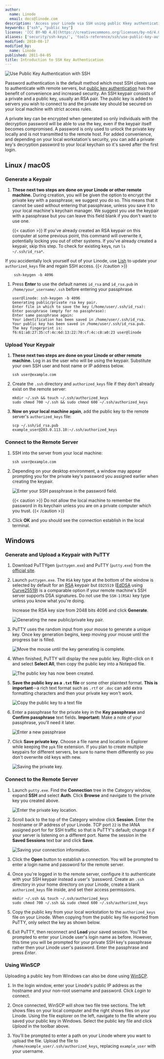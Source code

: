 ```yaml
---
author:
  name: Linode
  email: docs@linode.com
description: 'Access your Linode via SSH using public Kkey authentication.'
keywords: ["ssh", "public key"]
license: '[CC BY-ND 4.0](https://creativecommons.org/licenses/by-nd/4.0)'
aliases: ['security/ssh-keys/', 'tools-reference/ssh/use-public-key-authentication-with-ssh/','security/use-public-key-authentication-with-ssh/','security/authentication/use-public-key-authentication-with-ssh/']
modified: 2018-08-17
modified_by:
  name: Linode
published: 2011-04-05
title: Introduction to SSH Key Authentication
---
```


![Use Public Key Authentication with SSH](use_public_key_authentication_with_ssh.png "Use Public Key Authentication with SSH")

Password authentication is the default method which most SSH clients use to authenticate with remote servers, but [public key authentication](https://en.wikipedia.org/wiki/Key_authentication#Authentication_using_Public_Key_Cryptography) has the benefit of convenience and increased security. An SSH keypair consists of a private and a public key, usually an RSA pair. The public key is added to servers you wish to connect to and the private key should be secured on your local machine with strict access rules.

A private key can be encrypted when generated so only individuals with the decryption password will be able to use the key, even if the keypair itself becomes compromised. A password is only used to unlock the private key locally and is not transmitted to the remote host. For added convenience, and depending on your local workstation's security, you can add a private key's decryption password to your local keychain so it's saved after the first login.

## Linux / macOS

### Generate a Keypair

1.  **These next two steps are done on your Linode or other remote machine.** During creation, you will be given the option to encrypt the private key with a passphrase; we suggest you do so. This means that it cannot be used without entering that passphrase, unless you save it to your local machine's keychain manager. We suggest you use the keypair with a passphrase but you can leave this field blank if you don't want to use one.

    {{< caution >}}
If you've already created an RSA keypair on this computer at some previous point, this command will overwrite it, potentially locking you out of other systems. If you've already created a keypair, skip this step. To check for existing keys, run `ls ~/.ssh/id_rsa*`.

If you accidentally lock yourself out of your Linode, use [Lish](/docs/networking/using-the-linode-shell-lish) to update your `authorized_keys` file and regain SSH access.
{{< /caution >}}

        ssh-keygen -b 4096

1.  Press **Enter** to use the default names `id_rsa` and `id_rsa.pub` in `/home/your_username/.ssh` before entering your passphrase.

        user@linode: ssh-keygen -b 4096
        Generating public/private rsa key pair.
        Enter file in which to save the key (/home/user/.ssh/id_rsa):
        Enter passphrase (empty for no passphrase):
        Enter same passphrase again:
        Your identification has been saved in /home/user/.ssh/id_rsa.
        Your public key has been saved in /home/user/.ssh/id_rsa.pub.
        The key fingerprint is:
        f6:61:a8:27:35:cf:4c:6d:13:22:70:cf:4c:c8:a0:23 user@linode

### Upload Your Keypair

1.  **These next two steps are done on your Linode or other remote machine.** Log in as the user who will be using the keypair. Substitute your own SSH user and host name or IP address below.

        ssh user@example.com

1.  Create the `.ssh` directory and `authorized_keys` file if they don't already exist on the remote server:

        mkdir ~/.ssh && touch ~/.ssh/authorized_keys
        sudo chmod 700 ~/.ssh && sudo chmod 600 ~/.ssh/authorized_keys

1.  **Now on your local machine again**, add the public key to the remote server's `authorized_keys` file:

        scp ~/.ssh/id_rsa.pub example_user@203.0.113.10:~/.ssh/authorized_keys

### Connect to the Remote Server

1.  SSH into the server from your local machine:

        ssh user@example.com

1.  Depending on your desktop environment, a window may appear prompting you for the private key's password you assigned earlier when creating the keypair.

    ![Enter your SSH passphrase in the password field.](1461-SSH-Passphrase.png)

    {{< caution >}}
Do not allow the local machine to remember the password in its keychain unless you are on a private computer which you trust.
{{< /caution >}}

1.  Click **OK** and you should see the connection establish in the local terminal.

## Windows

### Generate and Upload a Keypair with PuTTY

1.  Download PuTTYgen (`puttygen.exe`) and PuTTY (`putty.exe`) from the [official site](http://www.chiark.greenend.org.uk/~sgtatham/putty/download.html).

1. Launch `puttygen.exe`. The `RSA` key type at the bottom of the window is selected by default for an [RSA](https://en.wikipedia.org/wiki/RSA_(cryptosystem)) keypair but `ED25519` ([EdDSA](https://en.wikipedia.org/wiki/EdDSA) using [Curve25519](https://en.wikipedia.org/wiki/Curve25519)) is a comparable option if your remote machine's SSH server supports DSA signatures. Do not use the `SSH-1(RSA)` key type unless you know what you're doing.

    Increase the RSA key size from 2048 bits 4096 and click **Generate**.

    ![Generating the new public/private key pair.](putty-generate-key.png)

1.  PuTTY uses the random input from your mouse to generate a unique key. Once key generation begins, keep moving your mouse until the progress bar is filled.

    ![Move the mouse until the key generating is complete.](putty-generating-key.png)

1.  When finished, PuTTY will display the new public key. Right-click on it and select **Select All**, then copy the public key into a Notepad file.

    ![The public key has now been created.](putty-key-generated.png)

1.  **Save the public key as a `.txt` file** or some other plaintext format. **This is important**--a rich text format such as `.rtf` or `.doc` can add extra formatting characters and then your private key won't work.

    ![Copy the public key to a text file](putty-ssh-pubkey-in-notepad.png)

1.  Enter a passphrase for the private key in the **Key passphrase** and **Confirm passphrase** text fields. **Important:** Make a note of your passphrase, you'll need it later.

    ![Enter a new passphrase](putty-key-passphrase.png)

1.  Click **Save private key**. Choose a file name and location in Explorer while keeping the `ppk` file extension. If you plan to create multiple keypairs for different servers, be sure to name them differently so you don't overwrite old keys with new.

    ![Saving the private key.](putty-save-private-key.png)

### Connect to the Remote Server

1.  Launch `putty.exe`. Find the **Connection** tree in the Category window, expand **SSH** and select **Auth**. Click **Browse** and navigate to the private key you created above.

    ![Enter the private key location.](putty-private-key-location.png)

1.  Scroll back to the top of the Category window click **Session**. Enter the hostname or IP address of your Linode. TCP port `22` is the IANA assigned port for for SSH traffic so that is PuTTY's default; change it if your server is listening on a different port. Name the session in the **Saved Sessions** text bar and click **Save**.

    ![Saving your connection information.](putty-session-window.png)

1.  Click the **Open** button to establish a connection. You will be prompted to enter a login name and password for the remote server.

1.  Once you're logged in to the remote server, configure it to authenticate with your SSH keypair instead a user's 'password. Create an `.ssh` directory in your home directory on your Linode, create a blank `authorized_keys` file inside, and set their access permissions.

        mkdir ~/.ssh && touch ~/.ssh/authorized_keys
        sudo chmod 700 ~/.ssh && sudo chmod 600 ~/.ssh/authorized_keys

1.  Copy the public key from your local workstation to the `authorized_keys` file on your Linode. When copying from the public key file exported from PuTTY, only select the key as shown below.



1.  Exit PuTTY, then reconnect and **Load** your saved session. You'll be prompted to enter your Linode user's login name as before. However, this time you will be prompted for your private SSH key's passphrase rather then your Linode user's password. Enter the passphrase and press *Enter*.

### Using WinSCP

Uploading a public key from Windows can also be done using [WinSCP](http://winscp.net/).

1.  In the login window, enter your Linode's public IP address as the hostname and your non-root username and password. Click *Login* to connect.

1.  Once connected, WinSCP will show two file tree sections. The left shows files on your local computer and the right shows files on your Linode. Using the file explorer on the left, navigate to the file where you saved your public key in Windows. Select the public key file and click *Upload* in the toolbar above.

1.  You'll be prompted to enter a path on your Linode where you want to upload the file. Upload the file to `/home/example_user/.ssh/authorized_keys`, replacing `example_user` with your username.